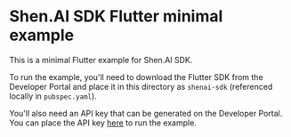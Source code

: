 # Shen.AI SDK Flutter minimal example

This is a minimal Flutter example for Shen.AI SDK.

To run the example, you'll need to download the Flutter SDK from the Developer Portal and place it in this directory as `shenai-sdk` (referenced locally in `pubspec.yaml`).

You'll also need an API key that can be generated on the Developer Portal. You can place the API key [here](./lib/main.dart#L7) to run the example.
